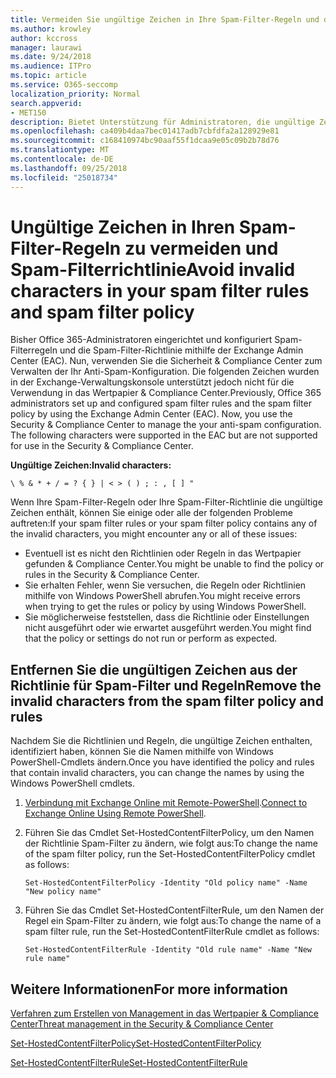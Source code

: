 ```yaml
---
title: Vermeiden Sie ungültige Zeichen in Ihre Spam-Filter-Regeln und die Filterrichtlinie für spam
ms.author: krowley
author: kccross
manager: laurawi
ms.date: 9/24/2018
ms.audience: ITPro
ms.topic: article
ms.service: O365-seccomp
localization_priority: Normal
search.appverid:
- MET150
description: Bietet Unterstützung für Administratoren, die ungültige Zeichen in ihrer Konfiguration Anti-Spam- und ausgeführt haben Probleme bei dem Versuch, verwenden Sie die Sicherheit &amp; Compliance Center.
ms.openlocfilehash: ca409b4daa7bec01417adb7cbfdfa2a128929e81
ms.sourcegitcommit: c168410974bc90aaf55f1dcaa9e05c09b2b78d76
ms.translationtype: MT
ms.contentlocale: de-DE
ms.lasthandoff: 09/25/2018
ms.locfileid: "25018734"
---
```

# <a name="avoid-invalid-characters-in-your-spam-filter-rules-and-spam-filter-policy"></a><span data-ttu-id="d3eab-103">Ungültige Zeichen in Ihren Spam-Filter-Regeln zu vermeiden und Spam-Filterrichtlinie</span><span class="sxs-lookup"><span data-stu-id="d3eab-103">Avoid invalid characters in your spam filter rules and spam filter policy</span></span> 

<span data-ttu-id="d3eab-p101">Bisher Office 365-Administratoren eingerichtet und konfiguriert Spam-Filterregeln und die Spam-Filter-Richtlinie mithilfe der Exchange Admin Center (EAC). Nun, verwenden Sie die Sicherheit &amp; Compliance Center zum Verwalten der Ihr Anti-Spam-Konfiguration. Die folgenden Zeichen wurden in der Exchange-Verwaltungskonsole unterstützt jedoch nicht für die Verwendung in das Wertpapier &amp; Compliance Center.</span><span class="sxs-lookup"><span data-stu-id="d3eab-p101">Previously, Office 365 administrators set up and configured spam filter rules and the spam filter policy by using the Exchange Admin Center (EAC). Now, you use the Security &amp; Compliance Center to manage the your anti-spam configuration. The following characters were supported in the EAC but are not supported for use in the Security &amp; Compliance Center.</span></span>  

<span data-ttu-id="d3eab-107">**Ungültige Zeichen:**</span><span class="sxs-lookup"><span data-stu-id="d3eab-107">**Invalid characters:**</span></span>
  
```\ % & * + / = ? { } | < > ( ) ; : , [ ] "```

<span data-ttu-id="d3eab-108">Wenn Ihre Spam-Filter-Regeln oder Ihre Spam-Filter-Richtlinie die ungültige Zeichen enthält, können Sie einige oder alle der folgenden Probleme auftreten:</span><span class="sxs-lookup"><span data-stu-id="d3eab-108">If your spam filter rules or your spam filter policy contains any of the invalid characters, you might encounter any or all of these issues:</span></span>
- <span data-ttu-id="d3eab-109">Eventuell ist es nicht den Richtlinien oder Regeln in das Wertpapier gefunden &amp; Compliance Center.</span><span class="sxs-lookup"><span data-stu-id="d3eab-109">You might be unable to find the policy or rules in the Security &amp; Compliance Center.</span></span>
- <span data-ttu-id="d3eab-110">Sie erhalten Fehler, wenn Sie versuchen, die Regeln oder Richtlinien mithilfe von Windows PowerShell abrufen.</span><span class="sxs-lookup"><span data-stu-id="d3eab-110">You might receive errors when trying to get the rules or policy by using Windows PowerShell.</span></span>
- <span data-ttu-id="d3eab-111">Sie möglicherweise feststellen, dass die Richtlinie oder Einstellungen nicht ausgeführt oder wie erwartet ausgeführt werden.</span><span class="sxs-lookup"><span data-stu-id="d3eab-111">You might find that the policy or settings do not run or perform as expected.</span></span>

## <a name="remove-the-invalid-characters-from-the-spam-filter-policy-and-rules"></a><span data-ttu-id="d3eab-112">Entfernen Sie die ungültigen Zeichen aus der Richtlinie für Spam-Filter und Regeln</span><span class="sxs-lookup"><span data-stu-id="d3eab-112">Remove the invalid characters from the spam filter policy and rules</span></span>

<span data-ttu-id="d3eab-113">Nachdem Sie die Richtlinien und Regeln, die ungültige Zeichen enthalten, identifiziert haben, können Sie die Namen mithilfe von Windows PowerShell-Cmdlets ändern.</span><span class="sxs-lookup"><span data-stu-id="d3eab-113">Once you have identified the policy and rules that contain invalid characters, you can change the names by using the Windows PowerShell cmdlets.</span></span> 

1. <span data-ttu-id="d3eab-114">[Verbindung mit Exchange Online mit Remote-PowerShell](https://docs.microsoft.com/powershell/exchange/exchange-online/connect-to-exchange-online-powershell/connect-to-exchange-online-powershell?view=exchange-ps).</span><span class="sxs-lookup"><span data-stu-id="d3eab-114">[Connect to Exchange Online Using Remote PowerShell](https://docs.microsoft.com/powershell/exchange/exchange-online/connect-to-exchange-online-powershell/connect-to-exchange-online-powershell?view=exchange-ps).</span></span>
    
2. <span data-ttu-id="d3eab-115">Führen Sie das Cmdlet Set-HostedContentFilterPolicy, um den Namen der Richtlinie Spam-Filter zu ändern, wie folgt aus:</span><span class="sxs-lookup"><span data-stu-id="d3eab-115">To change the name of the spam filter policy, run the Set-HostedContentFilterPolicy cmdlet as follows:</span></span>
    
    ```
    Set-HostedContentFilterPolicy -Identity "Old policy name" -Name "New policy name"
    ```  

3. <span data-ttu-id="d3eab-116">Führen Sie das Cmdlet Set-HostedContentFilterRule, um den Namen der Regel ein Spam-Filter zu ändern, wie folgt aus:</span><span class="sxs-lookup"><span data-stu-id="d3eab-116">To change the name of a spam filter rule, run the Set-HostedContentFilterRule cmdlet as follows:</span></span>
    
    ```
    Set-HostedContentFilterRule -Identity "Old rule name" -Name "New rule name"
    ```  

  
 ## <a name="for-more-information"></a><span data-ttu-id="d3eab-117">Weitere Informationen</span><span class="sxs-lookup"><span data-stu-id="d3eab-117">For more information</span></span>

[<span data-ttu-id="d3eab-118">Verfahren zum Erstellen von Management in das Wertpapier &amp; Compliance Center</span><span class="sxs-lookup"><span data-stu-id="d3eab-118">Threat management in the Security &amp; Compliance Center</span></span>](threat-management.md)
  
[<span data-ttu-id="d3eab-119">Set-HostedContentFilterPolicy</span><span class="sxs-lookup"><span data-stu-id="d3eab-119">Set-HostedContentFilterPolicy</span></span>](https://docs.microsoft.com/powershell/module/exchange/antispam-antimalware/set-hostedcontentfilterpolicy?view=exchange-ps)

[<span data-ttu-id="d3eab-120">Set-HostedContentFilterRule</span><span class="sxs-lookup"><span data-stu-id="d3eab-120">Set-HostedContentFilterRule</span></span>](https://docs.microsoft.com/powershell/module/exchange/antispam-antimalware/set-hostedcontentfilterrule?view=exchange-ps)
